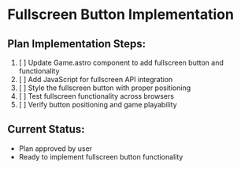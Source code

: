 # Fullscreen Button Implementation

## Plan Implementation Steps:
1. [ ] Update Game.astro component to add fullscreen button and functionality
2. [ ] Add JavaScript for fullscreen API integration
3. [ ] Style the fullscreen button with proper positioning
4. [ ] Test fullscreen functionality across browsers
5. [ ] Verify button positioning and game playability

## Current Status:
- Plan approved by user
- Ready to implement fullscreen button functionality
